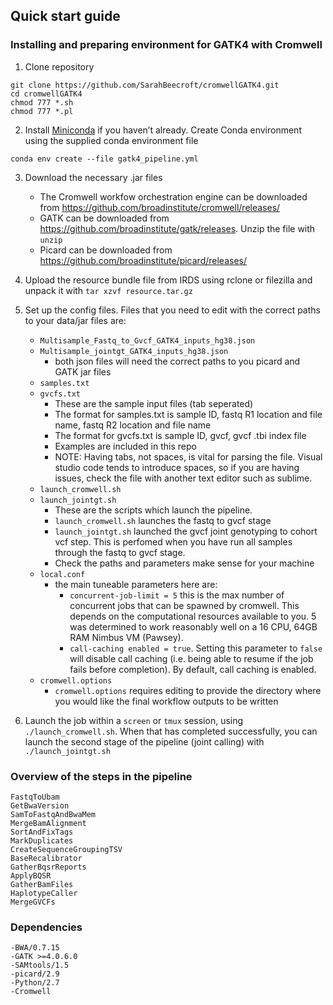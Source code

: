 ## Quick start guide
### Installing and preparing environment for GATK4 with Cromwell

1. Clone repository
```
git clone https://github.com/SarahBeecroft/cromwellGATK4.git
cd cromwellGATK4
chmod 777 *.sh
chmod 777 *.pl
```

2. Install [Miniconda](https://docs.conda.io/en/latest/miniconda.html) if you haven’t already. Create Conda environment using the supplied conda environment file

```
conda env create --file gatk4_pipeline.yml
```

3. Download the necessary .jar files
    - The Cromwell workfow orchestration engine can be downloaded from https://github.com/broadinstitute/cromwell/releases/ 
    - GATK can be downloaded from https://github.com/broadinstitute/gatk/releases. Unzip the file with `unzip` 
    - Picard can be downloaded from https://github.com/broadinstitute/picard/releases/


4. Upload the resource bundle file from IRDS using rclone or filezilla and unpack it with `tar xzvf resource.tar.gz`

5. Set up the config files. Files that you need to edit with the correct paths to your data/jar files are:
    - `Multisample_Fastq_to_Gvcf_GATK4_inputs_hg38.json`
    - `Multisample_jointgt_GATK4_inputs_hg38.json`
        - both json files will need the correct paths to you picard and GATK jar files
    - `samples.txt`
    - `gvcfs.txt`
        - These are the sample input files (tab seperated)
        - The format for samples.txt is sample ID, fastq R1 location and file name, fastq R2 location and file name
        - The format for gvcfs.txt is sample ID, gvcf, gvcf .tbi index file
        - Examples are included in this repo
        - NOTE: Having tabs, not spaces, is vital for parsing the file. Visual studio code tends to introduce spaces, so if you are having issues, check the file with another text editor such as sublime. 
    - `launch_cromwell.sh`
    - `launch_jointgt.sh`
        - These are the scripts which launch the pipeline. 
        - `launch_cromwell.sh` launches the fastq to gvcf stage
        - `launch_jointgt.sh` launched the gvcf joint genotyping to cohort vcf step. This is perfomed when you have run all samples through the fastq to gvcf stage.
        - Check the paths and parameters make sense for your machine
    - `local.conf`
        - the main tuneable parameters here are:
        	- `concurrent-job-limit = 5` this is the max number of concurrent jobs that can be spawned by cromwell. This depends on the computational resources available to you. 5 was determined to work reasonably well on a 16 CPU, 64GB RAM Nimbus VM (Pawsey). 
        	- `call-caching enabled = true`. Setting this parameter to `false` will disable call caching (i.e. being able to resume if the job fails before completion). By default, call caching is enabled. 
    - `cromwell.options`
        - `cromwell.options` requires editing to provide the directory where you would like the final workflow outputs to be written

6. Launch the job within a `screen` or `tmux` session, using `./launch_cromwell.sh`. When that has completed successfully, you can launch the second stage of the pipeline (joint calling) with `./launch_jointgt.sh`

### Overview of the steps in the pipeline

```
FastqToUbam
GetBwaVersion
SamToFastqAndBwaMem
MergeBamAlignment
SortAndFixTags
MarkDuplicates
CreateSequenceGroupingTSV
BaseRecalibrator
GatherBqsrReports
ApplyBQSR
GatherBamFiles
HaplotypeCaller
MergeGVCFs
```

### Dependencies
    -BWA/0.7.15
    -GATK >=4.0.6.0
    -SAMtools/1.5
    -picard/2.9
    -Python/2.7
    -Cromwell

